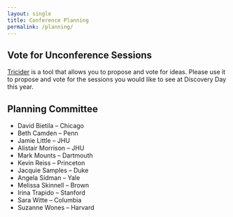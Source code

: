 ```yaml
---
layout: single
title: Conference Planning
permalink: /planning/
---
```

## Vote for Unconference Sessions
[Tricider](https://www.tricider.com/brainstorming/2XiGTtmZlRZ;jsessionid=QjDEvLvfyiYsr3ltIBNccA) is a tool that allows you to propose and vote for ideas. Please use it to propose and vote for the sessions you would like to see at Discovery Day this year.


## Planning Committee
*   David Bietila – Chicago
*   Beth Camden – Penn
*   Jamie Little – JHU
*   Alistair Morrison – JHU
*   Mark Mounts – Dartmouth
*   Kevin Reiss – Princeton
*   Jacquie Samples – Duke
*   Angela Sidman – Yale
*   Melissa Skinnell – Brown
*   Irina Trapido – Stanford
*   Sara Witte – Columbia
*   Suzanne Wones – Harvard
